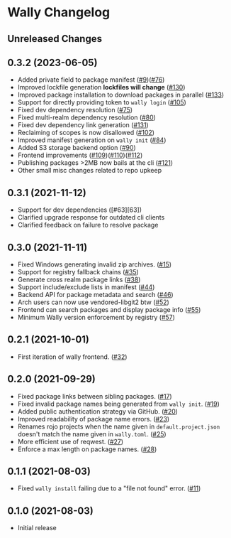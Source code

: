 # Wally Changelog

## Unreleased Changes

## 0.3.2 (2023-06-05)
* Added private field to package manifest ([#9])([#76])
* Improved lockfile generation **lockfiles will change** ([#130])
* Improved package installation to download packages in parallel ([#133])
* Support for directly providing token to `wally login` ([#105][#105])
* Fixed dev dependency resolution ([#75])
* Fixed multi-realm dependency resolution ([#80])
* Fixed dev dependency link generation ([#131])
* Reclaiming of scopes is now disallowed ([#102])
* Improved manifest generation on `wally init` ([#84])
* Added S3 storage backend option ([#90])
* Frontend improvements ([#109])([#110])([#112])
* Publishing packages >2MB now bails at the cli ([#121])
* Other small misc changes related to repo upkeep

[#9]: https://github.com/UpliftGames/wally/issues/9
[#105]: https://github.com/UpliftGames/wally/issues/105
[#75]: https://github.com/UpliftGames/wally/pull/75
[#80]: https://github.com/UpliftGames/wally/pull/80
[#131]: https://github.com/UpliftGames/wally/pull/131
[#102]: https://github.com/UpliftGames/wally/pull/102
[#76]: https://github.com/UpliftGames/wally/pull/76
[#84]: https://github.com/UpliftGames/wally/pull/84
[#90]: https://github.com/UpliftGames/wally/pull/90
[#109]: https://github.com/UpliftGames/wally/pull/109
[#110]: https://github.com/UpliftGames/wally/pull/110
[#112]: https://github.com/UpliftGames/wally/pull/112
[#130]: https://github.com/UpliftGames/wally/pull/130
[#133]: https://github.com/UpliftGames/wally/pull/133
[#121]: https://github.com/UpliftGames/wally/pull/121

## 0.3.1 (2021-11-12)
* Support for dev dependencies ([#63][63])
* Clarified upgrade response for outdated cli clients
* Clarified feedback on failure to resolve package

[#63]: https://github.com/UpliftGames/wally/pull/63

## 0.3.0 (2021-11-11)
* Fixed Windows generating invalid zip archives. ([#15][#15])
* Support for registry fallback chains ([#35][#35])
* Generate cross realm package links ([#38][#38])
* Support include/exclude lists in manifest ([#44][#44])
* Backend API for package metadata and search ([#46][#46])
* Arch users can now use vendored-libgit2 btw ([#52][#52])
* Frontend can search packages and display package info ([#55][#55])
* Minimum Wally version enforcement by registry ([#57][#57])

[#15]: https://github.com/UpliftGames/wally/issues/15
[#35]: https://github.com/UpliftGames/wally/pull/35
[#38]: https://github.com/UpliftGames/wally/pull/38
[#44]: https://github.com/UpliftGames/wally/pull/44
[#46]: https://github.com/UpliftGames/wally/pull/46
[#52]: https://github.com/UpliftGames/wally/pull/52
[#55]: https://github.com/UpliftGames/wally/pull/55
[#57]: https://github.com/UpliftGames/wally/pull/57

## 0.2.1 (2021-10-01)
* First iteration of wally frontend. ([#32][#32])

[#32]: https://github.com/UpliftGames/wally/pull/32

## 0.2.0 (2021-09-29)
* Fixed package links between sibling packages. ([#17][#17])
* Fixed invalid package names being generated from `wally init`. ([#19][#19])
* Added public authentication strategy via GitHub. ([#20][#20])
* Improved readability of package name errors. ([#23][#23])
* Renames rojo projects when the name given in `default.project.json` doesn't match the name given in `wally.toml`. ([#25][#25])
* More efficient use of reqwest. ([#27][#27])
* Enforce a max length on package names. ([#28][#28])

[#17]: https://github.com/UpliftGames/wally/pull/17
[#19]: https://github.com/UpliftGames/wally/pull/19
[#20]: https://github.com/UpliftGames/wally/pull/20
[#23]: https://github.com/UpliftGames/wally/pull/23
[#25]: https://github.com/UpliftGames/wally/pull/25
[#27]: https://github.com/UpliftGames/wally/pull/27
[#28]: https://github.com/UpliftGames/wally/pull/28

## 0.1.1 (2021-08-03)
* Fixed `wally install` failing due to a "file not found" error. ([#11][#11])

[#11]: https://github.com/UpliftGames/wally/pull/11

## 0.1.0 (2021-08-03)
* Initial release
